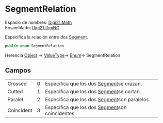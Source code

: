 # SegmentRelation

Espacio de nombres: [Digi21.Math](/digi3d-net/programacion/.net/referencia/digi21.diging/digi21.math/)  
Ensamblado: [Digi21.DigiNG](/digi3d-net/programacion/.net/referencia/digi21.diging.plugin/digi21.diging/)

Especifica la relación entre dos [Segment](/digi3d-net/programacion/.net/referencia/digi21.diging/digi21.math/clases/segment.md).

```csharp
public enum SegmentRelation
```

Herencia [Object](https://docs.microsoft.com/en-us/dotnet/api/system.object?view=net-5.0) → [ValueType](https://docs.microsoft.com/en-us/dotnet/api/system.valuetype?view=net-5.0)→ [Enum](https://docs.microsoft.com/en-us/dotnet/api/system.enum?view=net-5.0)→ SegmentRelation

## Campos

|  |  |  |
| :--- | :--- | :--- |
| Crossed | 0 | Especifica que los dos [Segment](../clases/segment.md)se cruzan. |
| Cutted | 1 | Especifica que los dos [Segment](../clases/segment.md)se cortan. |
| Paralel | 2 | Especifica que los dos [Segment](../clases/segment.md)son paralelos. |
| Coincident | 3 | Especifica que los dos [Segment](../clases/segment.md)son coincidentes. |

